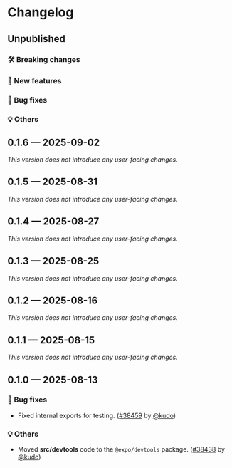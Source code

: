 # Changelog

## Unpublished

### 🛠 Breaking changes

### 🎉 New features

### 🐛 Bug fixes

### 💡 Others

## 0.1.6 — 2025-09-02

_This version does not introduce any user-facing changes._

## 0.1.5 — 2025-08-31

_This version does not introduce any user-facing changes._

## 0.1.4 — 2025-08-27

_This version does not introduce any user-facing changes._

## 0.1.3 — 2025-08-25

_This version does not introduce any user-facing changes._

## 0.1.2 — 2025-08-16

_This version does not introduce any user-facing changes._

## 0.1.1 — 2025-08-15

_This version does not introduce any user-facing changes._

## 0.1.0 — 2025-08-13

### 🐛 Bug fixes

- Fixed internal exports for testing. ([#38459](https://github.com/expo/expo/pull/38459) by [@kudo](https://github.com/kudo))

### 💡 Others

- Moved **src/devtools** code to the `@expo/devtools` package. ([#38438](https://github.com/expo/expo/pull/38438) by [@kudo](https://github.com/kudo))
